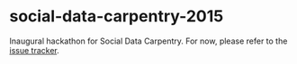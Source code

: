 # social-data-carpentry-2015

Inaugural hackathon for Social Data Carpentry. For now, please refer to the [issue tracker](https://github.com/dlab-berkeley/social-data-carpentry-2015/issues).
